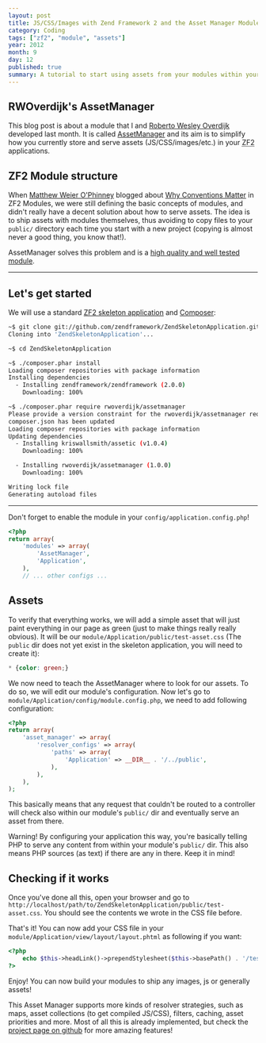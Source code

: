 ```yaml
---
layout: post
title: JS/CSS/Images with Zend Framework 2 and the Asset Manager Module
category: Coding
tags: ["zf2", "module", "assets"]
year: 2012
month: 9
day: 12
published: true
summary: A tutorial to start using assets from your modules within your ZF2 applications
---
```


<h2>RWOverdijk's AssetManager</h2>
<p>
    This blog post is about a module that I and <a href="https://twitter.com/RWOverdijk"
    target="_blank">Roberto Wesley Overdijk</a> developed last month. It is called
    <a href="https://github.com/RWOverdijk/AssetManager" target="_blank">AssetManager</a>
    and its aim is to simplify how you currently store and serve assets
    (JS/CSS/images/etc.) in your <abbr title="Zend Framework 2">ZF2</abbr> applications.
</p>

<h2>ZF2 Module structure</h2>
<p>
    When <a href="https://twitter.com/weierophinney" target="_blank">Matthew Weier
    O'Phinney</a> blogged about <a href="http://mwop.net/blog/why-conventions-matter.html"
    target="_blank">Why Conventions Matter</a> in ZF2 Modules, we were still defining the
    basic concepts of modules, and didn't really have a decent solution about how to
    serve assets. The idea is to ship assets with modules themselves, thus avoiding to
    copy files to your <code>public/</code> directory each time you start with a new
    project (copying is almost never a good thing, you know that!).
</p>
<p>
    AssetManager solves this problem and is a
    <a href="http://ocramius.github.io/blog/automated-code-coverage-check-for-github-pull-requests-with-travis/"
    target="_blank">high quality and well tested module</a>.
</p>

<hr/>
<h2>Let's get started</h2>
<p>
    We will use a standard <a href="https://github.com/zendframework/ZendSkeletonApplication"
    target="_blank">ZF2 skeleton application</a> and
    <a href="http://getcomposer.org/" target="_blank">Composer</a>:
</p>

~~~sh
~$ git clone git://github.com/zendframework/ZendSkeletonApplication.git
Cloning into 'ZendSkeletonApplication'...

~$ cd ZendSkeletonApplication

~$ ./composer.phar install
Loading composer repositories with package information
Installing dependencies
  - Installing zendframework/zendframework (2.0.0)
    Downloading: 100%

~$ ./composer.phar require rwoverdijk/assetmanager
Please provide a version constraint for the rwoverdijk/assetmanager requirement: *
composer.json has been updated
Loading composer repositories with package information
Updating dependencies
  - Installing kriswallsmith/assetic (v1.0.4)
    Downloading: 100%

  - Installing rwoverdijk/assetmanager (1.0.0)
    Downloading: 100%

Writing lock file
Generating autoload files
~~~

<hr/>

<p>Don't forget to enable the module in your <code>config/application.config.php</code>!</p>

~~~php
<?php
return array(
    'modules' => array(
        'AssetManager',
        'Application',
    ),
    // ... other configs ...
~~~

<h2>Assets</h2>
<p>
    To verify that everything works, we will add a simple asset that will just paint
    everything in our page as green (just to make things really really obvious). It will
    be our <code>module/Application/public/test-asset.css</code> (The <code>public</code>
    dir does not yet exist in the skeleton application, you will need to create it):
</p>

~~~css
* {color: green;}
~~~

<p>
    We now need to teach the AssetManager where to look for our assets. To do so, we will
    edit our module's configuration.
    Now let's go to <code>module/Application/config/module.config.php</code>, we need to
    add following configuration:
</p>

~~~php
<?php
return array(
    'asset_manager' => array(
        'resolver_configs' => array(
            'paths' => array(
                'Application' => __DIR__ . '/../public',
            ),
        ),
    ),
);
~~~

<p>
    This basically means that any request that couldn't be routed to a controller will
    check also within our module's <code>public/</code> dir and eventually serve an asset
    from there.
</p>

<p class="warning">
    <span class="label label-info">Warning!</span> By configuring your application this
    way, you're basically telling PHP to serve any content from within your module's
    <code>public/</code> dir. This also means PHP sources (as text) if there are any in
    there. Keep it in mind!
</p>

<h2>Checking if it works</h2>

<p>
    Once you've done all this, open your browser and go to
    <code>http://localhost/path/to/ZendSkeletonApplication/public/test-asset.css</code>.
    You should see the contents we wrote in the CSS file before.
</p>

<p>
    That's it! You can now add your CSS file in your
    <code>module/Application/view/layout/layout.phtml</code> as following if you want:
</p>

~~~php
<?php
    echo $this->headLink()->prependStylesheet($this->basePath() . '/test-asset.css');
?>
~~~

<p>
    Enjoy! You can now build your modules to ship any images, js or generally assets!
</p>

<p>
    This Asset Manager supports more kinds of resolver strategies, such as maps,
    asset collections (to get compiled JS/CSS), filters, caching, asset priorities and
    more. Most of all this is already implemented, but check the
    <a href="https://github.com/RWOverdijk/AssetManager" target="_blank">project page
    on github</a> for more amazing features!
</p>